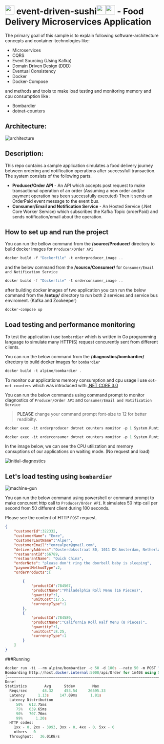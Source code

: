 # <img src="https://icons-for-free.com/iconfiles/png/512/sushi-1320568027512378083.png" width="30" height="30"> event-driven-sushi<img src="https://cdn0.iconfinder.com/data/icons/linkedin-ui-colored/48/JD-13-512.png" height="30" width="30"><img src="https://icon-library.com/images/delivery-icon-png/delivery-icon-png-29.jpg" width="30"> - Food Delivery Microservices Application
 The primary goal of this sample is to explain following software-architecture concepts and container-technologies like:  
* Microservices  
* CQRS  
* Event Sourcing (Using Kafka)
* Domain Driven Design (DDD)  
* Eventual Consistency  
* Docker
* Docker-Compose

and methods and tools to make load testing and monitoring memory and cpu consumption like  :
* Bombardier
* dotnet-counters

## Architecture:

![architecture](https://github.com/emrealper/event-driven-sushi/blob/main/media/Architecture.png)

## Description:
This repo contains a sample application simulates a food delivery journey between ordering and notification operations after successfull transaction. The system consists of the following parts.

* **Producer/Order API** - An API which accepts post request to make transactional operation of an order (Assuming a new order and/or payment operation has been successfully executed) Then it sends an OrderPaid event message to the event bus. 
* **Consumer/Email and Notification Service** - An Hosted Service (.Net Core Worker Service) which subscribes the Kafka Topic (orderPaid) and sends notification/email about the operation.

## How to set up and run the project
You can run the bellow command from the **/source/Producer/** directory to build docker images for  `Producer/Order API` 
```powershell
docker build -f "Dockerfile" -t orderproducer_image ..
```

and the below command from the **/source/Consumer/**  for `Consumer/Email and Notification Service` 

```powershell
docker build -f "Dockerfile" -t orderconsumer_image ..
```

after building docker images of two application you can run the below command from the **/setup/** directory to run both 2 services and service bus enviroment. (Kafka and Zookeeper)

```powershell
docker-compose up
```
## Load testing and performance monitoring

To test the application i use `bombardier` which is written in Go programming language to simulate many HTTP(S) request concurently sent from different clients.

You can run the below command from the **/diagnostics/bombardier/** directory to build docker images for  `bombardier` 

```powershell
docker build -t alpine/bombardier .
```

To monitor our applications memory consumption and cpu usage i use `dot-net-counters` which was introduced with [.NET CORE 3.0](https://devblogs.microsoft.com/dotnet/introducing-diagnostics-improvements-in-net-core-3-0/)

You can run the below commands using command prompt to monitor diagnostics of `Producer/Order API` and `Consumer/Email and Notification Service` 
>**PLEASE** change your command prompt font-size to 12 for better readibilty.

```cpp
docker exec -it orderproducer dotnet counters monitor -p 1 System.Runtime Microsoft.AspNetCore.Hosting
```

```cpp
docker exec -it orderconsumer dotnet counters monitor -p 1 System.Runtime
```
In the image below, we can see the CPU utilization and memory consuptions of our applications on waiting mode. (No request and load)

![initial-diagnostics](https://github.com/emrealper/event-driven-sushi/blob/main/media/Diagnostics-1.png)


## Let's load testing using `bombardier` 
![machine-gun](https://i.imgur.com/2u6JJnh.gif)

You can run the below command using powershell or command prompt to make concurent http call to  `Producer/Order API`. It simulates 50 http call per second from 50 different client during 100 seconds.

Please see the content of HTTP `POST` request.

``` JSON
{
	"customerId":322332, 
	"customerName": "Emre",
	"customerLastName":"Alper",
	"customerEmail":"emrealper@gmail.com",
	"deliveryAddress":"Oosterdoksstraat 80, 1011 DK Amsterdam, Netherlands",
	"restaurantId":66789, 
	"restaurantName": "Quick China",
	"orderNote": "please don't ring the doorbell baby is sleeping",
	"paymentMethodType":2,
	"orderProducts":[

		{
			"productId":784567,
			"productName":"Philadelphia Roll Menu (16 Pieces)",
			"quantity":1,
			"unitCost":17.5,
			"currencyType":1
		},
		{
			"productId":784589,
			"productName":"California Roll Half Menu (8 Pieces)",
			"quantity":1,
			"unitCost":8.25,
			"currencyType":1
		}
	]
}
```

###Running

```powershell
docker run -ti --rm alpine/bombardier -c 50 -d 100s --rate 50 -m POST "http://host.docker.internal:5000/api/Order" -H "Content-Type: application/json" -f "orderEventData.json"
Bombarding http://host.docker.internal:5000/api/Order for 1m40S using 50 connection(s)
[=======================================================================================================================================================================================================================================] 1m40sDone!
Done!
Statistics        Avg      Stdev        Max
  Reqs/sec       48.32     453.54     26595.33
  Latency      1.13s     147.09ms      1.81s
  Latency Distribution
     50%   613.75ms
     75%   639.65ms
     90%   707.76ms
     99%      1.20s
  HTTP codes:
    1xx - 0, 2xx - 3993, 3xx - 0, 4xx - 0, 5xx - 0
    others - 0
  Throughput:   36.01KB/s
```



